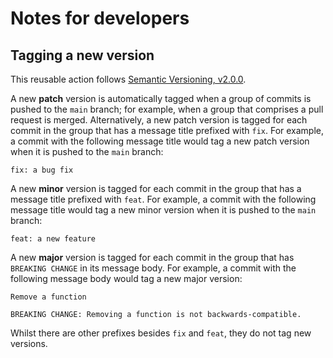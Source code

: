 # Notes for developers

## Tagging a new version

This reusable action follows [Semantic Versioning, v2.0.0][1].

A new __patch__ version is automatically tagged when a group of commits is pushed to the `main` branch;
for example, when a group that comprises a pull request is merged.
Alternatively, a new patch version is tagged for each commit in the group that has a message title prefixed with `fix`.
For example, a commit with the following message title would tag a new patch version when it is pushed to the `main` branch:

```
fix: a bug fix
```

A new __minor__ version is tagged for each commit in the group that has a message title prefixed with `feat`.
For example, a commit with the following message title would tag a new minor version when it is pushed to the `main` branch:

```
feat: a new feature
```

A new __major__ version is tagged for each commit in the group that has `BREAKING CHANGE` in its message body.
For example, a commit with the following message body would tag a new major version:

```
Remove a function

BREAKING CHANGE: Removing a function is not backwards-compatible.
```

Whilst there are other prefixes besides `fix` and `feat`, they do not tag new versions.

[1]: https://semver.org/spec/v2.0.0.html
